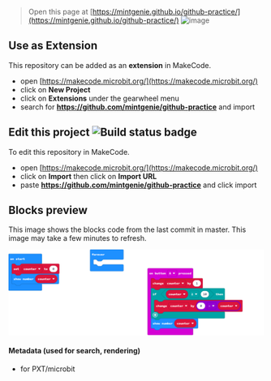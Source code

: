 
> Open this page at [https://mintgenie.github.io/github-practice/](https://mintgenie.github.io/github-practice/)
> ![image](https://user-images.githubusercontent.com/66748747/119015323-19dd4b00-b999-11eb-8285-d12c540a1876.png)


## Use as Extension

This repository can be added as an **extension** in MakeCode.

* open [https://makecode.microbit.org/](https://makecode.microbit.org/)
* click on **New Project**
* click on **Extensions** under the gearwheel menu
* search for **https://github.com/mintgenie/github-practice** and import

## Edit this project ![Build status badge](https://github.com/mintgenie/github-practice/workflows/MakeCode/badge.svg)

To edit this repository in MakeCode.

* open [https://makecode.microbit.org/](https://makecode.microbit.org/)
* click on **Import** then click on **Import URL**
* paste **https://github.com/mintgenie/github-practice** and click import

## Blocks preview

This image shows the blocks code from the last commit in master.
This image may take a few minutes to refresh.

![A rendered view of the blocks](https://github.com/mintgenie/github-practice/raw/master/.github/makecode/blocks.png)

#### Metadata (used for search, rendering)

* for PXT/microbit
<script src="https://makecode.com/gh-pages-embed.js"></script><script>makeCodeRender("{{ site.makecode.home_url }}", "{{ site.github.owner_name }}/{{ site.github.repository_name }}");</script>
